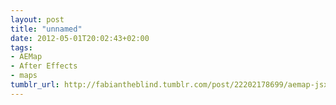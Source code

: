 ```yaml
---
layout: post
title: "unnamed"
date: 2012-05-01T20:02:43+02:00
tags:
- AEMap
- After Effects
- maps
tumblr_url: http://fabiantheblind.tumblr.com/post/22202178699/aemap-jsx-v0-2-tutorial
---
```

